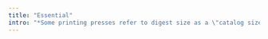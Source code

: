 ```yaml
---
title: "Essential"
intro: "*Some printing presses refer to digest size as a \"catalog size\". The digest format was considered to be a convenient size for readers to tote around or to leave on the coffee table within easy reach.* [[~ w]](https://en.wikipedia.org/wiki/Digest_size)"
---
```

